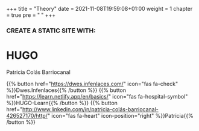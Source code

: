 +++
title = "Theory"
date = 2021-11-08T19:59:08+01:00
weight = 1
chapter = true
pre = "<b> </b>"
+++

### CREATE A STATIC SITE WITH:

# HUGO

Patricia Colás Barriocanal

{{% button href="https://dwes.infenlaces.com/" icon="fas fa-check" %}}Dwes.Infenlaces{{% /button %}}
{{% button href="https://learn.netlify.app/en/basics/" icon="fas fa-hospital-symbol" %}}HUGO-Learn{{% /button %}}
{{% button href="http://www.linkedin.com/in/patricia-colás-barriocanal-426527170/http/" icon="fas fa-heart" icon-position="right" %}}Patricia{{% /button %}}
